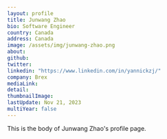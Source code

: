 ```yaml
---
layout: profile
title: Junwang Zhao
bio: Software Engineer
country: Canada
address: Canada
image: /assets/img/junwang-zhao.png
about:
github:
twitter: 
linkedin: "https://www.linkedin.com/in/yannickzj/"
company: Brex
mediaLink:
detail:
thumbnailImage:
lastUpdate: Nov 21, 2023
multiYear: false
---
```


This is the body of Junwang Zhao's profile page.
